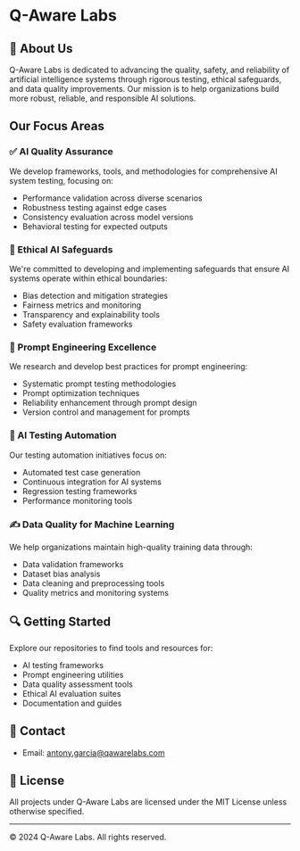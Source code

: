 # Q-Aware Labs

## 👋 About Us
Q-Aware Labs is dedicated to advancing the quality, safety, and reliability of artificial intelligence systems through rigorous testing, ethical safeguards, and data quality improvements. Our mission is to help organizations build more robust, reliable, and responsible AI solutions.

## Our Focus Areas

### ✅ AI Quality Assurance
We develop frameworks, tools, and methodologies for comprehensive AI system testing, focusing on:
- Performance validation across diverse scenarios
- Robustness testing against edge cases
- Consistency evaluation across model versions
- Behavioral testing for expected outputs

### 🛟 Ethical AI Safeguards
We're committed to developing and implementing safeguards that ensure AI systems operate within ethical boundaries:
- Bias detection and mitigation strategies
- Fairness metrics and monitoring
- Transparency and explainability tools
- Safety evaluation frameworks

### 📝 Prompt Engineering Excellence
We research and develop best practices for prompt engineering:
- Systematic prompt testing methodologies
- Prompt optimization techniques
- Reliability enhancement through prompt design
- Version control and management for prompts

### 🔬 AI Testing Automation
Our testing automation initiatives focus on:
- Automated test case generation
- Continuous integration for AI systems
- Regression testing frameworks
- Performance monitoring tools

### ✍️ Data Quality for Machine Learning
We help organizations maintain high-quality training data through:
- Data validation frameworks
- Dataset bias analysis
- Data cleaning and preprocessing tools
- Quality metrics and monitoring systems

## 🔍 Getting Started
Explore our repositories to find tools and resources for:
- AI testing frameworks
- Prompt engineering utilities
- Data quality assessment tools
- Ethical AI evaluation suites
- Documentation and guides

## 📧 Contact
- Email: antony.garcia@qawarelabs.com

## 🪪 License
All projects under Q-Aware Labs are licensed under the MIT License unless otherwise specified.

---
© 2024 Q-Aware Labs. All rights reserved.

